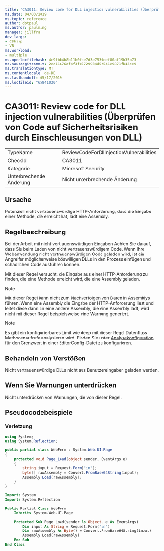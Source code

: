 ```yaml
---
title: 'CA3011: Review code for DLL injection vulnerabilities (Überprüfen von Code auf Sicherheitsrisiken durch Einschleusungen von DLL)'
ms.date: 04/03/2019
ms.topic: reference
author: dotpaul
ms.author: paulming
manager: jillfra
dev_langs:
- CSharp
- VB
ms.workload:
- multiple
ms.openlocfilehash: 4c9fbb4b8b11b0fce7d3e7530eef80af19b35b73
ms.sourcegitcommit: 2ee11676af4f3fc5729934d52541e9871fb43ee9
ms.translationtype: MT
ms.contentlocale: de-DE
ms.lasthandoff: 05/17/2019
ms.locfileid: "65841030"
---
```

# <a name="ca3011-review-code-for-dll-injection-vulnerabilities"></a>CA3011: Review code for DLL injection vulnerabilities (Überprüfen von Code auf Sicherheitsrisiken durch Einschleusungen von DLL)

|||
|-|-|
|TypeName|ReviewCodeForDllInjectionVulnerabilities|
|CheckId|CA3011|
|Kategorie|Microsoft.Security|
|Unterbrechende Änderung|Nicht unterbrechende Änderung|

## <a name="cause"></a>Ursache

Potenziell nicht vertrauenswürdige HTTP-Anforderung, dass die Eingabe einer Methode, die erreicht hat, lädt eine Assembly.

## <a name="rule-description"></a>Regelbeschreibung

Bei der Arbeit mit nicht vertrauenswürdigen Eingaben Achten Sie darauf, dass Sie beim Laden von nicht vertrauenswürdigem Code. Wenn Ihre Webanwendung nicht vertrauenswürdigen Code geladen wird, ist ein Angreifer möglicherweise böswilligen DLLs in den Prozess einfügen und schädlichen Code ausführen können.

Mit dieser Regel versucht, die Eingabe aus einer HTTP-Anforderung zu finden, die eine Methode erreicht wird, die eine Assembly geladen.

> [!NOTE]
> Mit dieser Regel kann nicht zum Nachverfolgen von Daten in Assemblys führen. Wenn eine Assembly die Eingabe der HTTP-Anforderung liest und leitet diese dann an eine andere Assembly, die eine Assembly lädt, wird nicht mit dieser Regel beispielsweise eine Warnung generiert.

> [!NOTE]
> Es gibt ein konfigurierbares Limit wie deep mit dieser Regel Datenfluss Methodenaufrufe analysieren wird. Finden Sie unter [Analysekonfiguration](https://github.com/dotnet/roslyn-analyzers/blob/master/docs/Analyzer%20Configuration.md#dataflow-analysis) für den Grenzwert in einer EditorConfig-Datei zu konfigurieren.

## <a name="how-to-fix-violations"></a>Behandeln von Verstößen

Nicht vertrauenswürdige DLLs nicht aus Benutzereingaben geladen werden.

## <a name="when-to-suppress-warnings"></a>Wenn Sie Warnungen unterdrücken

Nicht unterdrücken von Warnungen, die von dieser Regel.

## <a name="pseudo-code-examples"></a>Pseudocodebeispiele

### <a name="violation"></a>Verletzung

```csharp
using System;
using System.Reflection;

public partial class WebForm : System.Web.UI.Page
{
    protected void Page_Load(object sender, EventArgs e)
    {
        string input = Request.Form["in"];
        byte[] rawAssembly = Convert.FromBase64String(input);
        Assembly.Load(rawAssembly);
    }
}
```

```vb
Imports System
Imports System.Reflection

Public Partial Class WebForm
    Inherits System.Web.UI.Page

    Protected Sub Page_Load(sender As Object, e As EventArgs)
        Dim input As String = Request.Form("in")
        Dim rawAssembly As Byte() = Convert.FromBase64String(input)
        Assembly.Load(rawAssembly)
    End Sub
End Class
```
